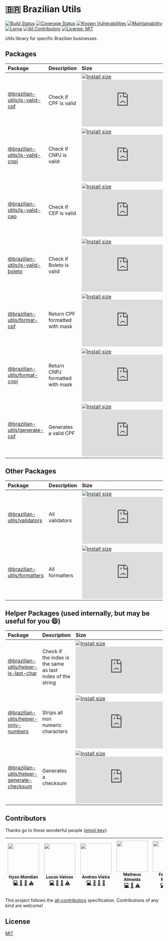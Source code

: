 # :brazil: Brazilian Utils

[![Build Status](https://travis-ci.org/brazilian-utils/brazilian-utils.svg?branch=master)](https://travis-ci.org/brazilian-utils/brazilian-utils) [![Coverage Status](https://codecov.io/gh/brazilian-utils/brazilian-utils/branch/master/graph/badge.svg)](https://codecov.io/gh/brazilian-utils/brazilian-utils) [![Known Vulnerabilities](https://snyk.io/test/github/brazilian-utils/brazilian-utils/badge.svg?targetFile=package.json)](https://snyk.io/test/github/brazilian-utils/brazilian-utils?targetFile=package.json) [![Maintainability](https://api.codeclimate.com/v1/badges/05d3cd8492ed438bf51d/maintainability)](https://codeclimate.com/github/hyanmandian/brazilian-utils/maintainability) [![Lerna](https://img.shields.io/badge/maintained%20with-lerna-cc00ff.svg)](https://lernajs.io/) [![All Contributors](https://img.shields.io/badge/all_contributors-7-orange.svg?style=flat-square)](#contributors) [![License: MIT](https://img.shields.io/github/license/hyanmandian/brazilian-utils.svg)](LICENSE)

Utils library for specific Brazilian businesses.

## Packages

| Package                                                    | Description                     | Size                                                                                                                                                                                                                                                                                                                                                         |
| :--------------------------------------------------------- | :------------------------------ | :----------------------------------------------------------------------------------------------------------------------------------------------------------------------------------------------------------------------------------------------------------------------------------------------------------------------------------------------------------- |
| [@brazilian-utils/is-valid-cpf](./packages/is-valid-cpf)   | Check if CPF is valid           | [![Install size](https://packagephobia.now.sh/badge?p=@brazilian-utils/is-valid-cpf)](https://packagephobia.now.sh/result?p=@brazilian-utils/is-valid-cpf) [![GZIP size](http://img.badgesize.io/https://unpkg.com/@brazilian-utils/is-valid-cpf/dist/index.umd.js?compression=gzip)](https://unpkg.com/@brazilian-utils/is-valid-cpf/dist/index.umd.js)     |
| [@brazilian-utils/is-valid-cnpj](./packages/is-valid-cnpj) | Check if CNPJ is valid          | [![Install size](https://packagephobia.now.sh/badge?p=@brazilian-utils/is-valid-cnpj)](https://packagephobia.now.sh/result?p=@brazilian-utils/is-valid-cnpj) [![GZIP size](http://img.badgesize.io/https://unpkg.com/@brazilian-utils/is-valid-cnpj/dist/index.umd.js?compression=gzip)](https://unpkg.com/@brazilian-utils/is-valid-cnpj/dist/index.umd.js) |
| [@brazilian-utils/is-valid-cep](./packages/is-valid-cep) | Check if CEP is valid          | [![Install size](https://packagephobia.now.sh/badge?p=@brazilian-utils/is-valid-cep&1)](https://packagephobia.now.sh/result?p=@brazilian-utils/is-valid-cep) [![GZIP size](http://img.badgesize.io/https://unpkg.com/@brazilian-utils/is-valid-cep/dist/index.umd.js?compression=gzip)](https://unpkg.com/@brazilian-utils/is-valid-cep/dist/index.umd.js) |
| [@brazilian-utils/is-valid-boleto](./packages/is-valid-boleto) | Check if Boleto is valid          | [![Install size](https://packagephobia.now.sh/badge?p=@brazilian-utils/is-valid-boleto)](https://packagephobia.now.sh/result?p=@brazilian-utils/is-valid-boleto) [![GZIP size](http://img.badgesize.io/https://unpkg.com/@brazilian-utils/is-valid-boleto/dist/index.umd.js?compression=gzip)](https://unpkg.com/@brazilian-utils/is-valid-boleto/dist/index.umd.js) |
| [@brazilian-utils/format-cpf](./packages/format-cpf)       | Return CPF formatted with mask  | [![Install size](https://packagephobia.now.sh/badge?p=@brazilian-utils/format-cpf&1)](https://packagephobia.now.sh/result?p=@brazilian-utils/format-cpf) [![GZIP size](http://img.badgesize.io/https://unpkg.com/@brazilian-utils/format-cpf/dist/index.umd.js?compression=gzip&1)](https://unpkg.com/@brazilian-utils/format-cpf/dist/index.umd.js)         |
| [@brazilian-utils/format-cnpj](./packages/format-cnpj)     | Return CNPJ formatted with mask | [![Install size](https://packagephobia.now.sh/badge?p=@brazilian-utils/format-cnpj&1)](https://packagephobia.now.sh/result?p=@brazilian-utils/format-cnpj) [![GZIP size](http://img.badgesize.io/https://unpkg.com/@brazilian-utils/format-cnpj/dist/index.umd.js?compression=gzip&1)](https://unpkg.com/@brazilian-utils/format-cnpj/dist/index.umd.js)     |
| [@brazilian-utils/generate-cpf](./packages/generate-cpf)   | Generates a valid CPF           | [![Install size](https://packagephobia.now.sh/badge?p=@brazilian-utils/generate-cpf&1)](https://packagephobia.now.sh/result?p=@brazilian-utils/generate-cpf) [![GZIP size](http://img.badgesize.io/https://unpkg.com/@brazilian-utils/generate-cpf/dist/index.umd.js?compression=gzip&1)](https://unpkg.com/@brazilian-utils/generate-cpf/dist/index.umd.js) |

## Other Packages

| Package                                              | Description                       | Size                                                                                                                                                                                                                                                                                                                                         |
| :--------------------------------------------------- | :-------------------------------- | :------------------------------------------------------------------------------------------------------------------------------------------------------------------------------------------------------------------------------------------------------------------------------------------------------------------------------------------- |
| [@brazilian-utils/validators](./packages/validators) | All validators | [![Install size](https://packagephobia.now.sh/badge?p=@brazilian-utils/validators)](https://packagephobia.now.sh/result?p=@brazilian-utils/validators) [![GZIP size](http://img.badgesize.io/https://unpkg.com/@brazilian-utils/validators/dist/index.umd.js?compression=gzip)](https://unpkg.com/@brazilian-utils/validators/dist/index.umd.js)     |
| [@brazilian-utils/formatters](./packages/formatters) | All formatters  | [![Install size](https://packagephobia.now.sh/badge?p=@brazilian-utils/formatters&1)](https://packagephobia.now.sh/result?p=@brazilian-utils/formatters) [![GZIP size](http://img.badgesize.io/https://unpkg.com/@brazilian-utils/formatters/dist/index.umd.js?compression=gzip&1)](https://unpkg.com/@brazilian-utils/formatters/dist/index.umd.js) |

## Helper Packages (used internally, but may be useful for you :smile:)

| Package                                                                          | Description                                                | Size                                                                                                                                                                                                                                                                                                                                                                                                         |
| :------------------------------------------------------------------------------- | :--------------------------------------------------------- | :----------------------------------------------------------------------------------------------------------------------------------------------------------------------------------------------------------------------------------------------------------------------------------------------------------------------------------------------------------------------------------------------------------- |
| [@brazilian-utils/helper-is-last-char](./packages/helper-is-last-char)           | Check if the index is the same as last index of the string | [![Install size](https://packagephobia.now.sh/badge?p=@brazilian-utils/helper-is-last-char)](https://packagephobia.now.sh/result?p=@brazilian-utils/helper-is-last-char) [![GZIP size](http://img.badgesize.io/https://unpkg.com/@brazilian-utils/helper-is-last-char/dist/index.umd.js?compression=gzip)](https://unpkg.com/@brazilian-utils/helper-is-last-char/dist/index.umd.js)                         |
| [@brazilian-utils/helper-only-numbers](./packages/helper-only-numbers)           | Strips all non numeric characters                          | [![Install size](https://packagephobia.now.sh/badge?p=@brazilian-utils/helper-only-numbers&1)](https://packagephobia.now.sh/result?p=@brazilian-utils/helper-only-numbers) [![GZIP size](http://img.badgesize.io/https://unpkg.com/@brazilian-utils/helper-only-numbers/dist/index.umd.js?compression=gzip&1)](https://unpkg.com/@brazilian-utils/helper-only-numbers/dist/index.umd.js)                     |
| [@brazilian-utils/helper-generate-checksum](./packages/helper-generate-checksum) | Generates a checksum                                       | [![Install size](https://packagephobia.now.sh/badge?p=@brazilian-utils/helper-generate-checksum&1)](https://packagephobia.now.sh/result?p=@brazilian-utils/helper-generate-checksum) [![GZIP size](http://img.badgesize.io/https://unpkg.com/@brazilian-utils/helper-generate-checksum/dist/index.umd.js?compression=gzip&1)](https://unpkg.com/@brazilian-utils/helper-generate-checksum/dist/index.umd.js) |

## Contributors

Thanks go to these wonderful people ([emoji key](https://github.com/kentcdodds/all-contributors#emoji-key)):

<!-- ALL-CONTRIBUTORS-LIST:START - Do not remove or modify this section -->
<!-- prettier-ignore -->
| [<img src="https://avatars2.githubusercontent.com/u/5044101?v=3" width="100px;"/><br /><sub><b>Hyan Mandian</b></sub>](https://github.com/hyanmandian)<br />[💻](https://github.com/hyanmandian/brazilian-utils/commits?author=hyanmandian "Code") [📖](https://github.com/hyanmandian/brazilian-utils/commits?author=hyanmandian "Documentation") [🤔](#ideas-hyanmandian "Ideas, Planning, & Feedback") [⚠️](https://github.com/hyanmandian/brazilian-utils/commits?author=hyanmandian "Tests") | [<img src="https://avatars2.githubusercontent.com/u/4587602?v=3" width="100px;"/><br /><sub><b>Lucas Veloso</b></sub>](https://github.com/lucassveloso)<br />[💻](https://github.com/hyanmandian/brazilian-utils/commits?author=lucassveloso "Code") [📖](https://github.com/hyanmandian/brazilian-utils/commits?author=lucassveloso "Documentation") [🤔](#ideas-lucassveloso "Ideas, Planning, & Feedback") [⚠️](https://github.com/hyanmandian/brazilian-utils/commits?author=lucassveloso "Tests") | [<img src="https://avatars2.githubusercontent.com/u/508827?v=3" width="100px;"/><br /><sub><b>Andreo Vieira</b></sub>](https://github.com/andreoav)<br />[💻](https://github.com/hyanmandian/brazilian-utils/commits?author=andreoav "Code") [📖](https://github.com/hyanmandian/brazilian-utils/commits?author=andreoav "Documentation") [🤔](#ideas-andreoav "Ideas, Planning, & Feedback") [🔧](#tool-andreoav "Tools") | [<img src="https://avatars3.githubusercontent.com/u/12724212?v=4" width="100px;"/><br /><sub><b>Matheus Almeida</b></sub>](http://matalmeida.me)<br />[💻](https://github.com/hyanmandian/brazilian-utils/commits?author=matAlmeida "Code") [📖](https://github.com/hyanmandian/brazilian-utils/commits?author=matAlmeida "Documentation") [⚠️](https://github.com/hyanmandian/brazilian-utils/commits?author=matAlmeida "Tests") | [<img src="https://avatars2.githubusercontent.com/u/32275453?s=400&u=55d9685df8b4dc14169719993d4997b2a9adda61&v=4" width="100px;"/><br /><sub><b>Fernando Rogelin</b></sub>](https://github.com/FernandoRogelin)<br />[💻](https://github.com/hyanmandian/brazilian-utils/commits?author=fernandorogelin "Code") [📖](https://github.com/hyanmandian/brazilian-utils/commits?author=fernandorogelin "Documentation") [⚠️](https://github.com/hyanmandian/brazilian-utils/commits?author=fernandorogelin "Tests") | [<img src="https://avatars2.githubusercontent.com/u/24531420?v=4" width="100px;"/><br /><sub><b>rodineijf</b></sub>](https://github.com/rodineijf)<br />[💻](https://github.com/hyanmandian/brazilian-utils/commits?author=rodineijf "Code") [📖](https://github.com/hyanmandian/brazilian-utils/commits?author=rodineijf "Documentation") [⚠️](https://github.com/hyanmandian/brazilian-utils/commits?author=rodineijf "Tests") | [<img src="https://avatars2.githubusercontent.com/u/10627086?v=4" width="100px;"/><br /><sub><b>Emerson Laurentino</b></sub>](https://twitter.com/elaurent_)<br />[💻](https://github.com/hyanmandian/brazilian-utils/commits?author=emersonlaurentino "Code") [📖](https://github.com/hyanmandian/brazilian-utils/commits?author=emersonlaurentino "Documentation") [⚠️](https://github.com/hyanmandian/brazilian-utils/commits?author=emersonlaurentino "Tests") [🔧](#tool-emersonlaurentino "Tools") |
| :---: | :---: | :---: | :---: | :---: | :---: | :---: |
<!-- ALL-CONTRIBUTORS-LIST:END -->

This project follows the [all-contributors](https://github.com/kentcdodds/all-contributors) specification. Contributions of any kind are welcome!

## License

[MIT](LICENSE)
